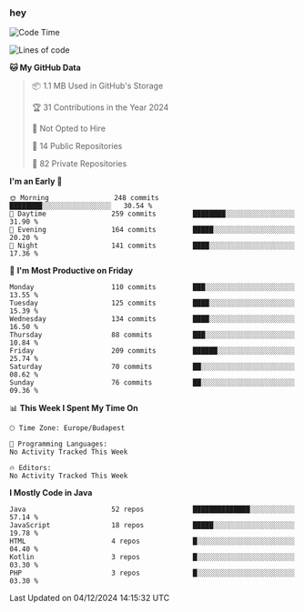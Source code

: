 ### hey

<!--START_SECTION:waka-->
![Code Time](http://img.shields.io/badge/Code%20Time-1%2C037%20hrs%202%20mins-blue)

![Lines of code](https://img.shields.io/badge/From%20Hello%20World%20I%27ve%20Written-1.1%20million%20lines%20of%20code-blue)

**🐱 My GitHub Data** 

> 📦 1.1 MB Used in GitHub's Storage 
 > 
> 🏆 31 Contributions in the Year 2024
 > 
> 🚫 Not Opted to Hire
 > 
> 📜 14 Public Repositories 
 > 
> 🔑 82 Private Repositories 
 > 
**I'm an Early 🐤** 

```text
🌞 Morning                248 commits         ████████░░░░░░░░░░░░░░░░░   30.54 % 
🌆 Daytime                259 commits         ████████░░░░░░░░░░░░░░░░░   31.90 % 
🌃 Evening                164 commits         █████░░░░░░░░░░░░░░░░░░░░   20.20 % 
🌙 Night                  141 commits         ████░░░░░░░░░░░░░░░░░░░░░   17.36 % 
```
📅 **I'm Most Productive on Friday** 

```text
Monday                   110 commits         ███░░░░░░░░░░░░░░░░░░░░░░   13.55 % 
Tuesday                  125 commits         ████░░░░░░░░░░░░░░░░░░░░░   15.39 % 
Wednesday                134 commits         ████░░░░░░░░░░░░░░░░░░░░░   16.50 % 
Thursday                 88 commits          ███░░░░░░░░░░░░░░░░░░░░░░   10.84 % 
Friday                   209 commits         ██████░░░░░░░░░░░░░░░░░░░   25.74 % 
Saturday                 70 commits          ██░░░░░░░░░░░░░░░░░░░░░░░   08.62 % 
Sunday                   76 commits          ██░░░░░░░░░░░░░░░░░░░░░░░   09.36 % 
```


📊 **This Week I Spent My Time On** 

```text
🕑︎ Time Zone: Europe/Budapest

💬 Programming Languages: 
No Activity Tracked This Week

🔥 Editors: 
No Activity Tracked This Week
```

**I Mostly Code in Java** 

```text
Java                     52 repos            ██████████████░░░░░░░░░░░   57.14 % 
JavaScript               18 repos            █████░░░░░░░░░░░░░░░░░░░░   19.78 % 
HTML                     4 repos             █░░░░░░░░░░░░░░░░░░░░░░░░   04.40 % 
Kotlin                   3 repos             █░░░░░░░░░░░░░░░░░░░░░░░░   03.30 % 
PHP                      3 repos             █░░░░░░░░░░░░░░░░░░░░░░░░   03.30 % 
```




 Last Updated on 04/12/2024 14:15:32 UTC
<!--END_SECTION:waka-->

